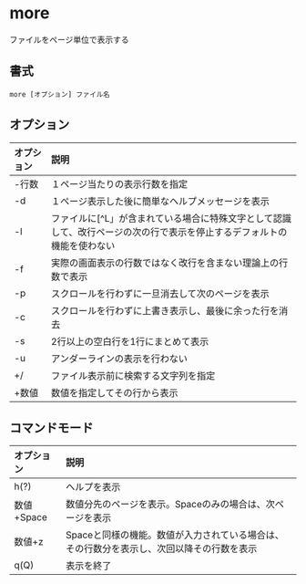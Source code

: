 # more

ファイルをページ単位で表示する

## 書式

```
more [オプション] ファイル名
```

## オプション

|オプション|説明|
|:--|:--|
|-行数|１ページ当たりの表示行数を指定|
|-d|１ページ表示した後に簡単なヘルプメッセージを表示|
|-l|ファイルに[^L」が含まれている場合に特殊文字として認識して、改行ページの次の行で表示を停止するデフォルトの機能を使わない|
|-f|実際の画面表示の行数ではなく改行を含まない理論上の行数で表示|
|-p|スクロールを行わずに一旦消去して次のページを表示|
|-c|スクロールを行わずに上書き表示し、最後に余った行を消去|
|-s|2行以上の空白行を1行にまとめて表示|
|-u|アンダーラインの表示を行わない|
|+/|ファイル表示前に検索する文字列を指定|
|+数値|数値を指定してその行から表示|

## コマンドモード

|オプション|説明|
|:--|:--|
|h(?)|ヘルプを表示|
|数値+Space|数値分先のページを表示。Spaceのみの場合は、次ページを表示|
|数値+z|Spaceと同様の機能。数値が入力されている場合は、その行数分を表示し、次回以降その行数を表示|
|q(Q)|表示を終了|
